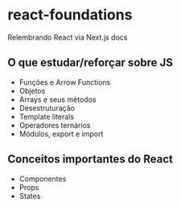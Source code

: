 # react-foundations
 Relembrando React via Next.js docs

## O que estudar/reforçar sobre JS

- Funções e Arrow Functions
- Objetos
- Arrays e seus métodos
- Desestruturação
- Template literals
- Operadores ternários
- Módulos, export e import

## Conceitos importantes do React

- Componentes
- Props
- States